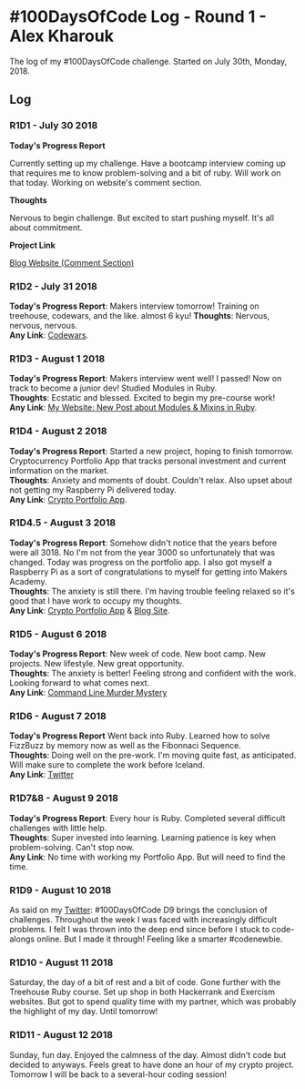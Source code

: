 # #100DaysOfCode Log - Round 1 - Alex Kharouk

The log of my #100DaysOfCode challenge. Started on July 30th, Monday, 2018.

## Log

### R1D1 - July 30 2018

**Today's Progress Report**

Currently setting up my challenge. Have a bootcamp interview coming up that requires me to know problem-solving and a bit of ruby. Will work on that today. Working on website's comment section.

**Thoughts**

Nervous to begin challenge. But excited to start pushing myself. It's all about commitment.

**Project Link**

[Blog Website (Comment Section)](https://kharouk.github.io)

### R1D2 - July 31 2018
**Today's Progress Report**: Makers interview tomorrow! Training on treehouse, codewars, and the like. almost 6 kyu!
**Thoughts**: Nervous, nervous, nervous. <br>
**Any Link**: [Codewars](https://www.codewars.com/users/codelist).

### R1D3 - August 1 2018
**Today's Progress Report**: Makers interview went well! I passed! Now on track to become a junior dev! Studied Modules in Ruby.<br>
**Thoughts**: Ecstatic and blessed. Excited to begin my pre-course work! <br>
**Any Link**: [My Website: New Post about Modules & Mixins in Ruby](https://kharouk.github.io).

### R1D4 - August 2 2018
**Today's Progress Report**: Started a new project, hoping to finish tomorrow. Cryptocurrency Portfolio App that tracks personal investment and current information on the market. <br>
**Thoughts**: Anxiety and moments of doubt. Couldn't relax. Also upset about not getting my Raspberry Pi delivered today. <br>
**Any Link**: [Crypto Portfolio App](https://github.com/Kharouk/crypto-rails).

### R1D4.5 - August 3 2018
**Today's Progress Report**: Somehow didn't notice that the years before were all 3018. No I'm not from the year 3000 so unfortunately that was changed. Today was progress on the portfolio app. I also got myself a Raspberry Pi as a sort of congratulations to myself for getting into Makers Academy. <br />
**Thoughts**: The anxiety is still there. I'm having trouble feeling relaxed so it's good that I have work to occupy my thoughts. <br />
**Any Link**: [Crypto Portfolio App](https://github.com/Kharouk/crypto-rails) & [Blog Site](https://kharouk.github.io).

### R1D5 - August 6 2018
**Today's Progress Report**: New week of code. New boot camp. New projects. New lifestyle. New great opportunity.<br />
**Thoughts**: The anxiety is better! Feeling strong and confident with the work. Looking forward to what comes next. <br />
**Any Link**: [Command Line Murder Mystery](https://github.com/Kharouk/clmystery)

### R1D6 - August 7 2018
**Today's Progress Report** Went back into Ruby. Learned how to solve FizzBuzz by memory now as well as the Fibonnaci Sequence. <br />
**Thoughts**: Doing well on the pre-work. I'm moving quite fast, as anticipated. Will make sure to complete the work before Iceland. <br />
**Any Link**: [Twitter](https://twitter.com/AlexKharouk/status/1026879070645219330) 

### R1D7&8 - August 9 2018
**Today's Progress Report**: Every hour is Ruby. Completed several difficult challenges with little help. <br />
**Thoughts**: Super invested into learning. Learning patience is key when problem-solving. Can't stop now. <br />
**Any Link**: No time with working my Portfolio App. But will need to find the time. 

### R1D9 - August 10 2018
As said on my [Twitter](https://twitter.com/AlexKharouk/): #100DaysOfCode D9 brings the conclusion of challenges. Throughout the week I was faced with increasingly difficult problems. I felt I was thrown into the deep end since before I stuck to code-alongs online. But I made it through! Feeling like a smarter #codenewbie.

### R1D10 - August 11 2018
Saturday, the day of a bit of rest and a bit of code. Gone further with the Treehouse Ruby course. Set up shop in both Hackerrank and Exercism websites. But got to spend quality time with my partner, which was probably the highlight of my day. Until tomorrow!

### R1D11 - August 12 2018
Sunday, fun day. Enjoyed the calmness of the day. Almost didn't code but decided to anyways. Feels great to have done an hour of my crypto project. Tomorrow I will be back to a several-hour coding session!
